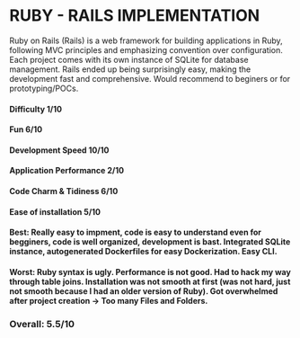 # RUBY - RAILS IMPLEMENTATION

Ruby on Rails (Rails) is a web framework for building applications in Ruby, following MVC principles and emphasizing convention over configuration. Each project comes with its own instance of SQLite for database management. Rails ended up being surprisingly easy, making the development fast and comprehensive. Would recommend to beginers or for prototyping/POCs.

#### **Difficulty** 1/10
#### **Fun** 6/10
#### **Development Speed** 10/10
#### **Application Performance** 2/10
#### **Code Charm & Tidiness** 6/10
#### **Ease of installation** 5/10
#### **Best**: Really easy to impment, code is easy to understand even for begginers, code is well organized, development is bast. Integrated SQLite instance, autogenerated Dockerfiles for easy Dockerization. Easy CLI.
#### **Worst**: Ruby syntax is ugly. Performance is not good. Had to hack my way through table joins. Installation was not smooth at first (was not hard, just not smooth because I had an older version of Ruby). Got overwhelmed after project creation -> Too many Files and Folders.

### **Overall: 5.5/10**